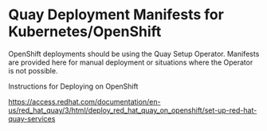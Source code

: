 # Quay Deployment Manifests for Kubernetes/OpenShift

OpenShift deployments should be using the Quay Setup Operator.  Manifests are provided here for manual deployment or situations where the Operator is not possible.

Instructions for Deploying on OpenShift

<https://access.redhat.com/documentation/en-us/red_hat_quay/3/html/deploy_red_hat_quay_on_openshift/set-up-red-hat-quay-services>

